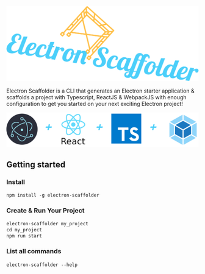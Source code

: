![Electron Scaffolder](./logo.png)

Electron Scaffolder is a CLI that generates an Electron starter application & scaffolds a project with Typescript, ReactJS & WebpackJS with enough configuration to get you started on your next exciting Electron project!

![Electron Scaffolder Libraries](./libs.png)

## Getting started

### Install
```
npm install -g electron-scaffolder
```

### Create & Run Your Project
```
electron-scaffolder my_project
cd my_project
npm run start
```

### List all commands
```
electron-scaffolder --help
```
